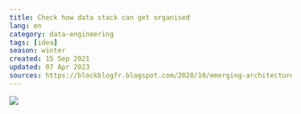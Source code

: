 ```yaml
---
title: Check how data stack can get organised
lang: en 
category: data-engineering
tags: [idea]
season: winter
created: 15 Sep 2021
updated: 07 Apr 2023
sources: https://blockblogfr.blogspot.com/2020/10/emerging-architectures-for-modern-data.html
---
```


![](../__files/modern-data-infrastructure.png)